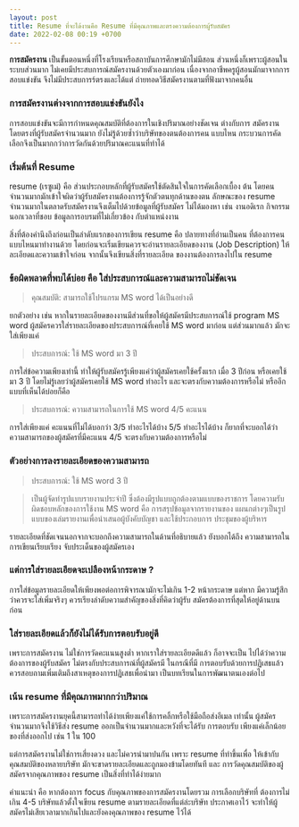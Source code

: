 ```yaml
---
layout: post
title: Resume ที่จะได้งานคือ Resume ที่มีคุณภาพและตรงความต้องการผู้รับสมัคร
date: 2022-02-08 00:19 +0700
---
```

**การสมัครงาน** เป็นขั้นตอนหนึ่งที่โรงเรียนหรือสถาบันการศึกษามักไม่มีสอน
ส่วนหนึ่งก็เพราะผู้สอนในระบบส่วนมาก ไม่เคยมีประสบการณ์สมัครงานด้วยตัวเองมาก่อน
เนื่องจากอาชีพครูผู้สอนมักมาจากการสอบแข่งขัน จึงไม่มีประสบการร์ตรงและได้แต่
ถ่ายทอดวิธีสมัครงานตามที่ฟังมาจากคนอื่น

### การสมัครงานต่างจากการสอบแข่งขันยังไง
การสอบแข่งขันจะมีการกำหนดคุณสมบัติที่ต้องการในเชิงปริมาณอย่างชัดเจน ต่างกับการ
สมัครงานโดยตรงที่ผู้รับสมัครจำนวนมาก ยังไม่รู้ด้วยซ้ำว่าบริษัทของตนต้องการคน
แบบไหน กระบวนการคัดเลือกจึงเป็นมากกว่าการวัดกันด้วยปริมาณคะแนนที่ทำได้

### เริ่มต้นที่ Resume
resume (เรซูเม่) คือ ส่วนประกอบหลักที่ผู้รับสมัครใช้ตัดสินใจในการคัดเลือกเบื้อง
ต้น โดยคนจำนวนมากมักเข้าใจผิดว่าผู้รับสมัครงานต้องการรู้จักตัวตนทุกด้านของตน
ลักษณะของ resume จำนวนมากในตลาดรับสมัครงานจึงเต็มไปด้วยข้อมูลที่ผู้รับสมัคร
ไม่ได้มองหา เช่น งานอดิเรก กิจกรรมนอกเวลาที่ชอบ ข้อมูลการอบรมที่ไม่เกี่ยวข้อง
กับตำแหน่งงาน

สิ่งที่ต้องคำนึงถึงก่อนเป็นลำดับแรกของการเขียน resume คือ ปลายทางที่อ่านเป็นคน
ที่ต้องการคนแบบไหนมาทำงานด้วย โดยก่อนจะเริ่มเขียนควรจะอ่านรายละเอียดของงาน
(Job Description) ให้ละเอียดและความเข้าใจก่อน จากนั้นจึงเขียนสิ่งที่รายละเอียด
ของงานต้องการลงไปใน resume

### ข้อผิดพลาดที่พบได้บ่อย คือ ใส่ประสบการณ์และความสามารถไม่ชัดเจน
> คุณสมบัติ: สามารถใช้โปรแกรม MS word ได้เป็นอย่างดี

ยกตัวอย่าง เช่น หากในรายละเอียดของงานมีส่วนที่ขอให้ผู้สมัครมีประสบการณ์ใช้
program MS word ผู้สมัครควรใส่รายละเอียดของประสบการณ์ที่เคยใช้ MS word มาก่อน แต่ส่วนมากแล้ว
มักจะใส่เพียงแค่

> ประสบการณ์: ใช้ MS word มา 3 ปี

การใส่ข้อความเพียงเท่านี้ ทำให้ผู้รับสมัครรู้เพียงแค่ว่าผู้สมัครเคยใช้ครั้งแรก
เมื่อ 3 ปีก่อน หรือเคยใช้มา 3 ปี โดยไม่รู้เลยว่าผู้สมัครเคยใช้ MS word ทำอะไร
และจะตรงกับความต้องการหรือไม่ หรืออีกแบบที่เห็นได้บ่อยก็คือ

> ประสบการณ์: ความสามารถในการใช้ MS word 4/5 คะแนน

การใส่เพียงแค่ คะแนนที่ไม่ได้บอกว่า 3/5 ทำอะไรได้บ้าง 5/5 ทำอะไรได้บ้าง
ก็ยากที่จะบอกได้ว่าความสามารถของผู้สมัครที่มีคะแนน 4/5 จะตรงกับความต้องการหรือไม่

### ตัวอย่างการลงรายละเอียดของความสามารถ
> ประสบการณ์: ใช้ MS word 3 ปี

> เป็นผู้จัดทำรูปแบบรายงานประจำปี ซึ่งต้องมีรูปแบบถูกต้องตามแบบของราชการ
> โดยความรับผิดชอบหลักของการใช้งาน MS word คือ การสรุปข้อมูลจากรายงานของ
> แผนกต่างๆเป็นรูปแบบของเล่มรายงานเพื่อนำเสนอผู้บังคับบัญชา และใช้ประกอบการ
> ประชุมของผู้บริหาร

รายละเอียดที่ชัดเจนนอกจากจะบอกถึงความสามารถในด้านที่อธิบายแล้ว ยังบอกได้ถึง
ความสามารถในการเขียนเรียบเรียง จับประเด็นของผู้สมัครเอง

### แต่การใส่รายละเอียดจะเปลืองหน้ากระดาษ ?
การใส่ข้อมูลรายละเอียดให้เพียงพอต่อการพิจารณามักจะไม่เกิน 1-2 หน้ากระดาษ แต่หาก
มีความรู้สึกว่าควรจะใส่เพิ่มจริงๆ ควรเรียงลำดับความสำคัญของสิ่งที่คิดว่าผู้รับ
สมัครต้องการที่สุดให้อยู่ด้านบนก่อน

### ใส่รายละเอียดแล้วก็ยังไม่ได้รับการตอบรับอยู่ดี
เพราะการสมัครงาน ไม่ใช่การวัดคะแนนสูงต่ำ หากเราใส่รายละเอียดดีแล้ว ก็อาจจะเป็น
ไปได้ว่าความต้องการของผู้รับสมัคร ไม่ตรงกับประสบการณ์ที่ผู้สมัครมี ในกรณีที่มี
การตอบรับด้วยการปฏิเสธแล้ว ควรสอบถามเพิ่มเติมถึงสาเหตุของการปฏิเสธเพื่อนำมา
เป็นบทเรียนในการพัฒนาตนเองต่อไป

### เน้น resume ที่มีคุณภาพมากกว่าปริมาณ
เพราะการสมัครงานยุคนี้สามารถทำได้ง่ายเพียงแค่ใช้การคลิ้กหรือใช้มือถือส่งอีเมล
เท่านั้น ผู้สมัครจำนวนมากจึงใช้วิธีส่ง resume ออกเป็นจำนวนมากและหวังที่จะได้รับ
การตอบรับ เพียงแค่เล็กน้อยของที่ส่งออกไป เช่น 1 ใน 100

แต่การสมัครงานไม่ใช่การเสี่ยงดวง และไม่ควรนำมาปนกัน เพราะ resume ที่ทำขึ้นเพื่อ
ให้เข้ากับคุณสมบัติของหลายบริษัท มักจะขาดรายละเอียดและถูกมองข้ามโดยทันที และ
การวัดคุณสมบัติของผู้สมัครจากคุณภาพของ resume เป็นสิ่งที่ทำได้ง่ายมาก

คำแนะนำ คือ หากต้องการ focus กับคุณภาพของการสมัครงานโดยรวม การเลือกบริษัทที่
ต้องการไม่เกิน 4-5 บริษัทแล้วตั้งใจเขียน resume ตามรายละเอียดที่แต่ล่ะบริษัท
ประกาศเอาไว้ จะทำให้ผู้สมัครไม่เสียเวลามากเกินไปและยังคงคุณภาพของ resume ไว้ได้
